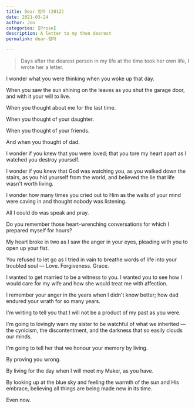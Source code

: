 ```yaml
---
title: Dear 엄마 (2012)
date: 2021-03-24 
author: Jon
categories: [Prose]
description: A letter to my then dearest
permalink: dear-엄마

---
```


> Days after the dearest person in my life at the time took her own life, I wrote her a letter.

I wonder what you were thinking when you woke up that day.

  When you saw the sun shining on the leaves as you shut the garage door, and with it your will to live.

  When you thought about me for the last time.
  
  When you thought of your daughter.
   
  When you thought of your friends.
  
  And when you thought of dad.
  
I wonder if you knew that you were loved; that you tore my heart apart as I watched you destroy yourself.
  
I wonder if you knew that God was watching you, as you walked down the stairs, as you hid yourself from the world, and believed the lie that life wasn't worth living.
 
I wonder how many times you cried out to Him as the walls of your mind were caving in and thought nobody was listening.
 
All I could do was speak and pray.
 
Do you remember those heart-wrenching conversations for which I prepared myself for hours? 
 
My heart broke in two as I saw the anger in your eyes, pleading with you to open up your fist.
 
You refused to let go as I tried in vain to breathe words of life into your troubled soul — Love. Forgiveness. Grace.
 
I wanted to get married to be a witness to you. I wanted you to see how I would care for my wife and how she would treat me with affection.
 
I remember your anger in the years when I didn't know better; how dad endured your wrath for so many years. 

I'm writing to tell you that I will not be a product of my past as you were. 

I'm going to lovingly warn my sister to be watchful of what we inherited — the cynicism, the discontentment, and the darkness that so easily clouds our minds. 

I'm going to tell her that we honour your memory by living. 

  By proving you wrong.
  
  By living for the day when I will meet my Maker, as you have.
  
  By looking up at the blue sky and feeling the warmth of the sun and His embrace, believing all things are being made new in its time. 
  
  Even now.






 
  
  
